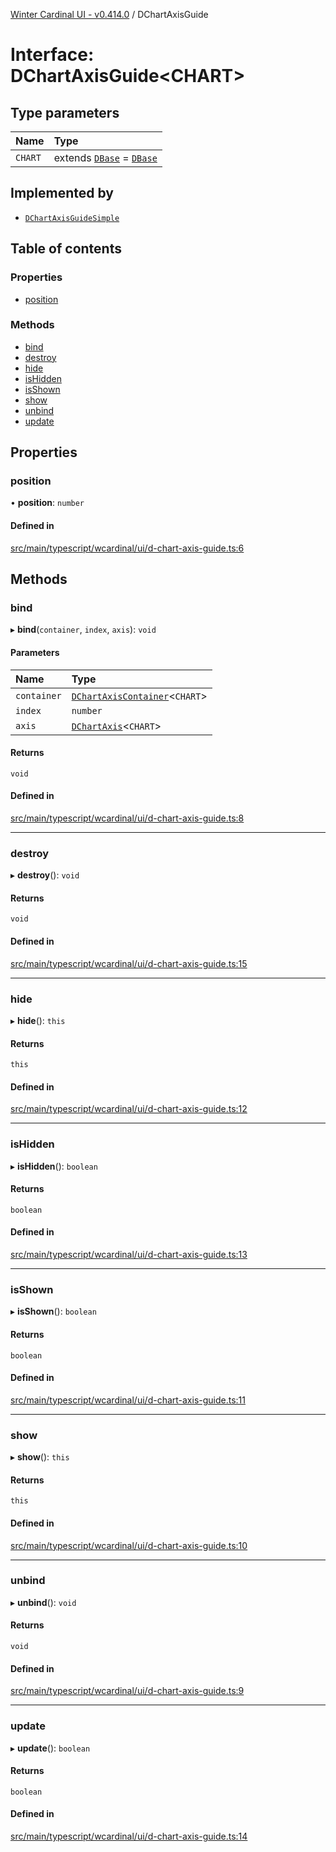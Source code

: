 [Winter Cardinal UI - v0.414.0](../index.md) / DChartAxisGuide

# Interface: DChartAxisGuide\<CHART\>

## Type parameters

| Name | Type |
| :------ | :------ |
| `CHART` | extends [`DBase`](../classes/DBase.md) = [`DBase`](../classes/DBase.md) |

## Implemented by

- [`DChartAxisGuideSimple`](../classes/DChartAxisGuideSimple.md)

## Table of contents

### Properties

- [position](DChartAxisGuide.md#position)

### Methods

- [bind](DChartAxisGuide.md#bind)
- [destroy](DChartAxisGuide.md#destroy)
- [hide](DChartAxisGuide.md#hide)
- [isHidden](DChartAxisGuide.md#ishidden)
- [isShown](DChartAxisGuide.md#isshown)
- [show](DChartAxisGuide.md#show)
- [unbind](DChartAxisGuide.md#unbind)
- [update](DChartAxisGuide.md#update)

## Properties

### position

• **position**: `number`

#### Defined in

[src/main/typescript/wcardinal/ui/d-chart-axis-guide.ts:6](https://github.com/winter-cardinal/winter-cardinal-ui/blob/v0.414.0/src/main/typescript/wcardinal/ui/d-chart-axis-guide.ts#L6)

## Methods

### bind

▸ **bind**(`container`, `index`, `axis`): `void`

#### Parameters

| Name | Type |
| :------ | :------ |
| `container` | [`DChartAxisContainer`](DChartAxisContainer.md)\<`CHART`\> |
| `index` | `number` |
| `axis` | [`DChartAxis`](DChartAxis.md)\<`CHART`\> |

#### Returns

`void`

#### Defined in

[src/main/typescript/wcardinal/ui/d-chart-axis-guide.ts:8](https://github.com/winter-cardinal/winter-cardinal-ui/blob/v0.414.0/src/main/typescript/wcardinal/ui/d-chart-axis-guide.ts#L8)

___

### destroy

▸ **destroy**(): `void`

#### Returns

`void`

#### Defined in

[src/main/typescript/wcardinal/ui/d-chart-axis-guide.ts:15](https://github.com/winter-cardinal/winter-cardinal-ui/blob/v0.414.0/src/main/typescript/wcardinal/ui/d-chart-axis-guide.ts#L15)

___

### hide

▸ **hide**(): `this`

#### Returns

`this`

#### Defined in

[src/main/typescript/wcardinal/ui/d-chart-axis-guide.ts:12](https://github.com/winter-cardinal/winter-cardinal-ui/blob/v0.414.0/src/main/typescript/wcardinal/ui/d-chart-axis-guide.ts#L12)

___

### isHidden

▸ **isHidden**(): `boolean`

#### Returns

`boolean`

#### Defined in

[src/main/typescript/wcardinal/ui/d-chart-axis-guide.ts:13](https://github.com/winter-cardinal/winter-cardinal-ui/blob/v0.414.0/src/main/typescript/wcardinal/ui/d-chart-axis-guide.ts#L13)

___

### isShown

▸ **isShown**(): `boolean`

#### Returns

`boolean`

#### Defined in

[src/main/typescript/wcardinal/ui/d-chart-axis-guide.ts:11](https://github.com/winter-cardinal/winter-cardinal-ui/blob/v0.414.0/src/main/typescript/wcardinal/ui/d-chart-axis-guide.ts#L11)

___

### show

▸ **show**(): `this`

#### Returns

`this`

#### Defined in

[src/main/typescript/wcardinal/ui/d-chart-axis-guide.ts:10](https://github.com/winter-cardinal/winter-cardinal-ui/blob/v0.414.0/src/main/typescript/wcardinal/ui/d-chart-axis-guide.ts#L10)

___

### unbind

▸ **unbind**(): `void`

#### Returns

`void`

#### Defined in

[src/main/typescript/wcardinal/ui/d-chart-axis-guide.ts:9](https://github.com/winter-cardinal/winter-cardinal-ui/blob/v0.414.0/src/main/typescript/wcardinal/ui/d-chart-axis-guide.ts#L9)

___

### update

▸ **update**(): `boolean`

#### Returns

`boolean`

#### Defined in

[src/main/typescript/wcardinal/ui/d-chart-axis-guide.ts:14](https://github.com/winter-cardinal/winter-cardinal-ui/blob/v0.414.0/src/main/typescript/wcardinal/ui/d-chart-axis-guide.ts#L14)

